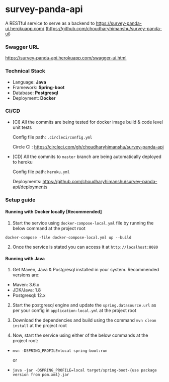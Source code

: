 # survey-panda-api

A RESTful service to serve as a backend to https://survey-panda-ui.herokuapp.com/ (https://github.com/choudharyhimanshu/survey-panda-ui)

### Swagger URL

https://survey-panda-api.herokuapp.com/swagger-ui.html

### Technical Stack

- Language: **Java**
- Framework: **Spring-boot**
- Database: **Postgresql**
- Deployment: **Docker**

### CI/CD

- [CI] All the commits are being tested for docker image build & code level unit tests

    Config file path: `.circleci/config.yml`

    Circle CI : https://circleci.com/gh/choudharyhimanshu/survey-panda-api

- [CD] All the commits to `master` branch are being automatically deployed to heroku

    Config file path: `heroku.yml`
    
    Deployments: https://github.com/choudharyhimanshu/survey-panda-api/deployments

### Setup guide

#### Running with Docker locally [Recommended]

1. Start the service using `docker-compose-local.yml` file by running the below command at the project root

```
docker-compose -file docker-compose-local.yml up --build
```

2. Once the service is stated you can access it at `http://localhost:8080`

#### Running with Java

1. Get Maven, Java & Postgresql installed in your system. Recommended versions are:

- Maven: 3.6.x
- JDK/Java: 1.8
- Postgresql: 12.x

2. Start the postgresql engine and update the `spring.datasource.url` as per your config in `application-local.yml` at the project root

2. Download the dependencies and build using the command `mvn clean install` at the project root

4. Now, start the service using either of the below commands at the project root:

- `mvn -DSPRING_PROFILE=local spring-boot:run`

    or 

- `java -jar -DSPRING_PROFILE=local target/spring-boot-{use package version from pom.xml}.jar`

